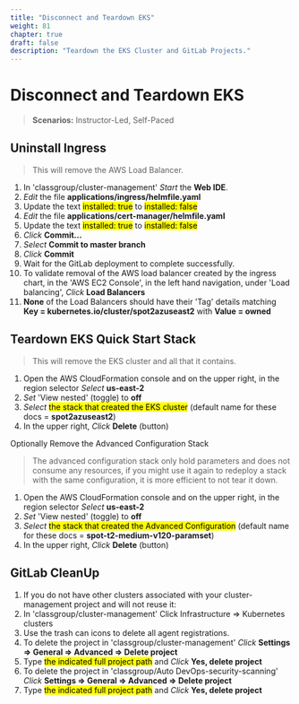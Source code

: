 ```yaml
---
title: "Disconnect and Teardown EKS"
weight: 81
chapter: true
draft: false
description: "Teardown the EKS Cluster and GitLab Projects."
---
```


# Disconnect and Teardown EKS

> **Scenarios:** Instructor-Led, Self-Paced

## Uninstall Ingress

> This will remove the AWS Load Balancer.

1. In 'classgroup/cluster-management' *Start* the **Web IDE**.
2. *Edit* the file **applications/ingress/helmfile.yaml**
3. Update the text <mark>installed: true</mark> to <mark>installed: false</mark>
4. *Edit* the file **applications/cert-manager/helmfile.yaml**
5. Update the text <mark>installed: true</mark> to <mark>installed: false</mark>
6. *Click* **Commit...**
7. *Select* **Commit to master branch**
8. *Click* **Commit**
9. Wait for the GitLab deployment to complete successfully.
10. To validate removal of the AWS load balancer created by the ingress chart, in the 'AWS EC2 Console', in the left hand navigation, under 'Load balancing', *Click* **Load Balancers** 
11. **None** of the Load Balancers should have their 'Tag' details matching **Key = kubernetes.io/cluster/spot2azuseast2** with **Value = owned**

## Teardown EKS Quick Start Stack

> This will remove the EKS cluster and all that it contains.

1. Open the AWS CloudFormation console and on the upper right, in the region selector *Select* **us-east-2**
2. *Set* 'View nested' (toggle) to **off**
3. *Select* <mark>the stack that created the EKS cluster</mark> (default name for these docs = **spot2azuseast2**)
4. In the upper right, *Click* **Delete** (button)

Optionally Remove the Advanced Configuration Stack

> The advanced configuration stack only hold parameters and does not consume any resources, if you might use it again to redeploy a stack with the same configuration, it is more efficient to not tear it down.

1. Open the AWS CloudFormation console and on the upper right, in the region selector *Select* **us-east-2**
2. *Set* 'View nested' (toggle) to **off**
3. *Select* <mark>the stack that created the Advanced Configuration</mark> (default name for these docs = **spot-t2-medium-v120-paramset**)
4. In the upper right, *Click* **Delete** (button)

## GitLab CleanUp

1. If you do not have other clusters associated with your cluster-management project and will not reuse it:
2. In 'classgroup/cluster-management' Click Infrastructure => Kubernetes clusters
3. Use the trash can icons to delete all agent registrations.
4. To delete the project in 'classgroup/cluster-management' *Click* **Settings => General => Advanced => Delete project**
5. Type <mark>the indicated full project path</mark> and *Click* **Yes, delete project**
6. To delete the project in 'classgroup/Auto DevOps-security-scanning' *Click* **Settings => General => Advanced => Delete project**
7. Type <mark>the indicated full project path</mark> and *Click* **Yes, delete project**
